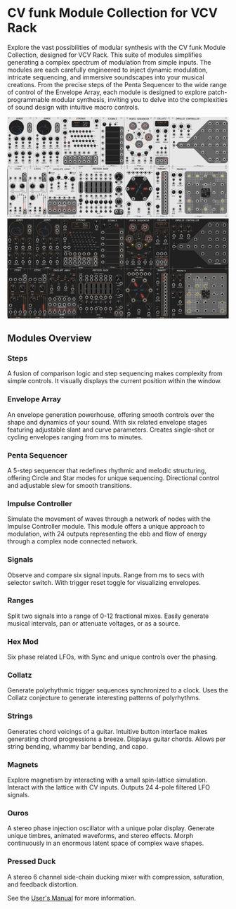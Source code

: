 # CV funk Module Collection for VCV Rack

Explore the vast possibilities of modular synthesis with the CV funk Module Collection, designed for VCV Rack. This suite of modules simplifies generating a complex spectrum of modulation from simple inputs. The modules are each carefully engineered to inject dynamic modulation, intricate sequencing, and immersive soundscapes into your musical creations. From the precise steps of the Penta Sequencer to the wide range of control of the Envelope Array, each module is designed to explore patch-programmable modular synthesis, inviting you to delve into the complexities of sound design with intuitive macro controls.

![Light CV funk Module Panels](/img/lightmodules.png)
![Dark CV funk Module Panels](/img/darkmodules.png)

## Modules Overview

### Steps
A fusion of comparison logic and step sequencing makes complexity from simple controls. It visually displays the current position within the window.

### Envelope Array
An envelope generation powerhouse, offering smooth controls over the shape and dynamics of your sound. With six related envelope stages featuring adjustable slant and curve parameters. Creates single-shot or cycling envelopes ranging from ms to minutes.

### Penta Sequencer
A 5-step sequencer that redefines rhythmic and melodic structuring, offering Circle and Star modes for unique sequencing. Directional control and adjustable slew for smooth transitions.

### Impulse Controller
Simulate the movement of waves through a network of nodes with the Impulse Controller module. This module offers a unique approach to modulation, with 24 outputs representing the ebb and flow of energy through a complex node connected network.

### Signals
Observe and compare six signal inputs. Range from ms to secs with selector switch. With trigger reset toggle for visualizing envelopes.

### Ranges
Split two signals into a range of 0-12 fractional mixes. Easily generate musical intervals, pan or attenuate voltages, or as a source.

### Hex Mod
Six phase related LFOs, with Sync and unique controls over the phasing.

### Collatz
Generate polyrhythmic trigger sequences synchronized to a clock. Uses the Collatz conjecture to generate interesting patterns of polyrhythms.

### Strings
Generates chord voicings of a guitar. Intuitive button interface makes generating chord progressions a breeze. Displays guitar chords. Allows per string bending, whammy bar bending, and capo.

### Magnets
Explore magnetism by interacting with a small spin-lattice simulation. Interact with the lattice with CV inputs. Outputs 24 4-pole filtered LFO signals.

### Ouros
A stereo phase injection oscillator with a unique polar display. Generate unique timbres, animated waveforms, and stereo effects. Morph continuously in an enormous latent space of complex wave shapes.

### Pressed Duck
A stereo 6 channel side-chain ducking mixer with compression, saturation, and feedback distortion.

See the [User's Manual](/img/CV_funk_Manual.pdf) for more information.

